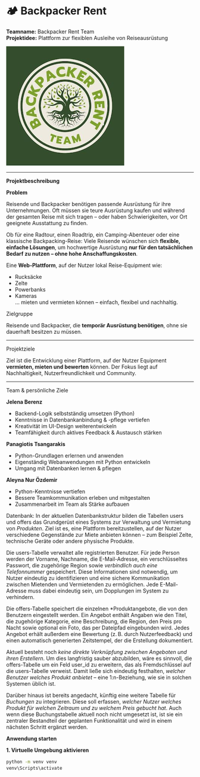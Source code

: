 # 🏕 Backpacker Rent

**Teamname:** Backpacker Rent Team  
**Projektidee:** Plattform zur flexiblen Ausleihe von Reiseausrüstung

![Backpacker Rent Logo](static/images/Logo.jpg) <!-- ← Pfad ggf. anpassen -->

---

**Projektbeschreibung**

**Problem**

Reisende und Backpacker benötigen passende Ausrüstung für ihre Unternehmungen. Oft müssen sie teure Ausrüstung kaufen und während der gesamten Reise mit sich tragen – oder haben Schwierigkeiten, vor Ort geeignete Ausstattung zu finden.

Ob für eine Radtour, einen Roadtrip, ein Camping-Abenteuer oder eine klassische Backpacking-Reise: Viele Reisende wünschen sich **flexible, einfache Lösungen**, um hochwertige Ausrüstung **nur für den tatsächlichen Bedarf zu nutzen – ohne hohe Anschaffungskosten**.



Eine **Web-Plattform**, auf der Nutzer lokal Reise-Equipment wie:

- Rucksäcke
- Zelte
- Powerbanks
- Kameras  
... mieten und vermieten können – einfach, flexibel und nachhaltig.

Zielgruppe

Reisende und Backpacker, die **temporär Ausrüstung benötigen**, ohne sie dauerhaft besitzen zu müssen.

---

Projektziele

Ziel ist die Entwicklung einer Plattform, auf der Nutzer Equipment **vermieten, mieten und bewerten** können. Der Fokus liegt auf Nachhaltigkeit, Nutzerfreundlichkeit und Community.

---

Team & persönliche Ziele

**Jelena Berenz**

- Backend-Logik selbstständig umsetzen (Python)
- Kenntnisse in Datenbankanbindung & -pflege vertiefen
- Kreativität im UI-Design weiterentwickeln
- Teamfähigkeit durch aktives Feedback & Austausch stärken

**Panagiotis Tsangarakis**

- Python-Grundlagen erlernen und anwenden
- Eigenständig Webanwendungen mit Python entwickeln
- Umgang mit Datenbanken lernen & pflegen

**Aleyna Nur Özdemir**

- Python-Kenntnisse vertiefen
- Bessere Teamkommunikation erleben und mitgestalten
- Zusammenarbeit im Team als Stärke aufbauen


Datenbank:
In der aktuellen Datenbankstruktur bilden die Tabellen users und offers das Grundgerüst eines Systems zur Verwaltung und Vermietung von *Produkten*. Ziel ist es, eine Plattform bereitzustellen, auf der Nutzer verschiedene Gegenstände zur Miete anbieten können – zum Beispiel Zelte, technische Geräte oder andere physische Produkte.

Die users-Tabelle verwaltet alle registrierten Benutzer. Für jede Person werden der Vorname, Nachname, die E-Mail-Adresse, ein verschlüsseltes Passwort, die zugehörige Region sowie *verbindlich auch eine Telefonnummer* gespeichert. Diese Informationen sind notwendig, um Nutzer eindeutig zu identifizieren und eine sichere Kommunikation zwischen Mietenden und Vermietenden zu ermöglichen. Jede E-Mail-Adresse muss dabei eindeutig sein, um Dopplungen im System zu verhindern.

Die offers-Tabelle speichert die einzelnen *Produktangebote, die von den Benutzern eingestellt werden. Ein Angebot enthält Angaben wie den Titel, die zugehörige Kategorie, eine Beschreibung, die Region, den Preis pro Nacht sowie optional ein Foto, das per Dateipfad eingebunden wird. Jedes Angebot erhält außerdem eine Bewertung (z. B. durch Nutzerfeedback) und einen automatisch generierten Zeitstempel, der die Erstellung dokumentiert.

Aktuell besteht noch *keine direkte Verknüpfung zwischen Angeboten und ihren Erstellern*. Um dies langfristig sauber abzubilden, wäre es sinnvoll, die offers-Tabelle um ein Feld user_id zu erweitern, das als Fremdschlüssel auf die users-Tabelle verweist. Damit ließe sich eindeutig festhalten, *welcher Benutzer welches Produkt anbietet* – eine 1\:n-Beziehung, wie sie in solchen Systemen üblich ist.

Darüber hinaus ist bereits angedacht, künftig eine weitere Tabelle für *Buchungen* zu integrieren. Diese soll erfassen, *welcher Nutzer welches Produkt für welchen Zeitraum und zu welchem Preis gebucht hat*. Auch wenn diese Buchungstabelle aktuell noch nicht umgesetzt ist, ist sie ein zentraler Bestandteil der geplanten Funktionalität und wird in einem nächsten Schritt ergänzt werden.

**Anwendung starten**

**1. Virtuelle Umgebung aktivieren**

```bash
python -m venv venv
venv\Scripts\activate


